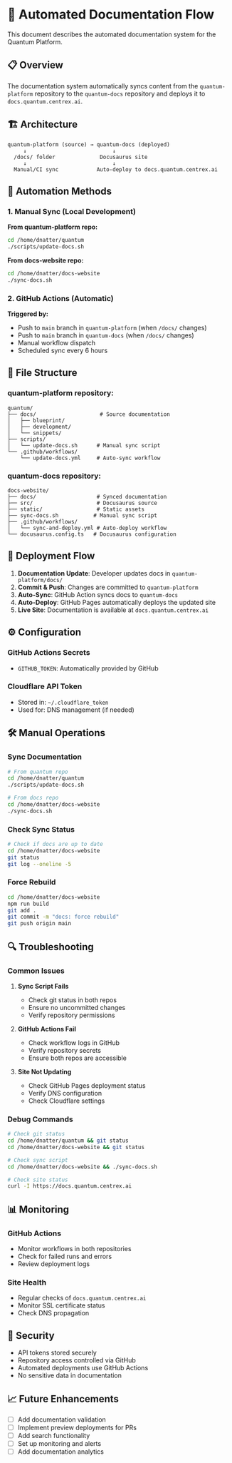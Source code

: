 # 🤖 Automated Documentation Flow

This document describes the automated documentation system for the Quantum Platform.

## 📋 Overview

The documentation system automatically syncs content from the `quantum-platform` repository to the `quantum-docs` repository and deploys it to `docs.quantum.centrex.ai`.

## 🏗️ Architecture

```
quantum-platform (source) → quantum-docs (deployed)
     ↓                           ↓
  /docs/ folder              Docusaurus site
     ↓                           ↓
  Manual/CI sync            Auto-deploy to docs.quantum.centrex.ai
```

## 🔄 Automation Methods

### 1. Manual Sync (Local Development)

**From quantum-platform repo:**
```bash
cd /home/dnatter/quantum
./scripts/update-docs.sh
```

**From docs-website repo:**
```bash
cd /home/dnatter/docs-website
./sync-docs.sh
```

### 2. GitHub Actions (Automatic)

**Triggered by:**
- Push to `main` branch in `quantum-platform` (when `/docs/` changes)
- Push to `main` branch in `quantum-docs` (when `/docs/` changes)
- Manual workflow dispatch
- Scheduled sync every 6 hours

## 📁 File Structure

### quantum-platform repository:
```
quantum/
├── docs/                    # Source documentation
│   ├── blueprint/
│   ├── development/
│   └── snippets/
├── scripts/
│   └── update-docs.sh      # Manual sync script
└── .github/workflows/
    └── update-docs.yml     # Auto-sync workflow
```

### quantum-docs repository:
```
docs-website/
├── docs/                   # Synced documentation
├── src/                    # Docusaurus source
├── static/                 # Static assets
├── sync-docs.sh           # Manual sync script
├── .github/workflows/
│   └── sync-and-deploy.yml # Auto-deploy workflow
└── docusaurus.config.ts   # Docusaurus configuration
```

## 🚀 Deployment Flow

1. **Documentation Update**: Developer updates docs in `quantum-platform/docs/`
2. **Commit & Push**: Changes are committed to `quantum-platform`
3. **Auto-Sync**: GitHub Action syncs docs to `quantum-docs`
4. **Auto-Deploy**: GitHub Pages automatically deploys the updated site
5. **Live Site**: Documentation is available at `docs.quantum.centrex.ai`

## ⚙️ Configuration

### GitHub Actions Secrets
- `GITHUB_TOKEN`: Automatically provided by GitHub

### Cloudflare API Token
- Stored in: `~/.cloudflare_token`
- Used for: DNS management (if needed)

## 🛠️ Manual Operations

### Sync Documentation
```bash
# From quantum repo
cd /home/dnatter/quantum
./scripts/update-docs.sh

# From docs repo
cd /home/dnatter/docs-website
./sync-docs.sh
```

### Check Sync Status
```bash
# Check if docs are up to date
cd /home/dnatter/docs-website
git status
git log --oneline -5
```

### Force Rebuild
```bash
cd /home/dnatter/docs-website
npm run build
git add .
git commit -m "docs: force rebuild"
git push origin main
```

## 🔍 Troubleshooting

### Common Issues

1. **Sync Script Fails**
   - Check git status in both repos
   - Ensure no uncommitted changes
   - Verify repository permissions

2. **GitHub Actions Fail**
   - Check workflow logs in GitHub
   - Verify repository secrets
   - Ensure both repos are accessible

3. **Site Not Updating**
   - Check GitHub Pages deployment status
   - Verify DNS configuration
   - Check Cloudflare settings

### Debug Commands
```bash
# Check git status
cd /home/dnatter/quantum && git status
cd /home/dnatter/docs-website && git status

# Check sync script
cd /home/dnatter/docs-website && ./sync-docs.sh

# Check site status
curl -I https://docs.quantum.centrex.ai
```

## 📊 Monitoring

### GitHub Actions
- Monitor workflows in both repositories
- Check for failed runs and errors
- Review deployment logs

### Site Health
- Regular checks of `docs.quantum.centrex.ai`
- Monitor SSL certificate status
- Check DNS propagation

## 🔐 Security

- API tokens stored securely
- Repository access controlled via GitHub
- Automated deployments use GitHub Actions
- No sensitive data in documentation

## 📈 Future Enhancements

- [ ] Add documentation validation
- [ ] Implement preview deployments for PRs
- [ ] Add search functionality
- [ ] Set up monitoring and alerts
- [ ] Add documentation analytics
